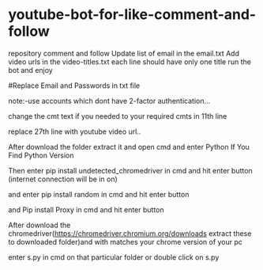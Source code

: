 # youtube-bot-for-like-comment-and-follow
repository comment and follow
Update list of email in the email.txt
Add video urls in the video-titles.txt
each line should have only one title
run the bot and enjoy

#Replace Email and Passwords in txt file

note:-use accounts which dont have 2-factor authentication...

change the cmt text if you needed to your required cmts in 11th line

replace 27th line with youtube video url..

After download the folder extract it and open cmd and enter Python If You Find Python Version

Then enter pip install undetected_chromedriver in cmd and hit enter button (internet connection will be in on)

and enter pip install random in cmd and hit enter button

and Pip install Proxy in cmd and hit enter button

After download the chromedriver(https://chromedriver.chromium.org/downloads extract these to downloaded folder)and with matches your chrome version of your pc

enter s.py in cmd on that particular folder or double click on s.py
